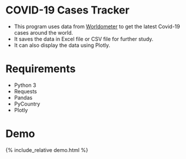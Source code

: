 # COVID-19 Cases Tracker
* This program uses data from [Worldometer](https://www.worldometers.info/coronavirus/) to get the latest Covid-19 cases around the world.
* It saves the data in Excel file or CSV file for further study.
* It can also display the data using Plotly.

# Requirements
* Python 3
* Requests
* Pandas
* PyCountry
* Plotly

# Demo
{% include_relative demo.html %}
